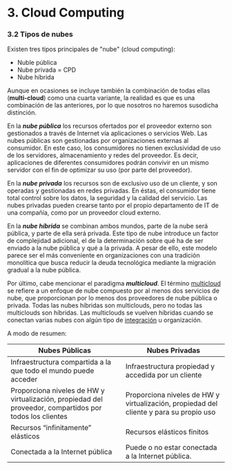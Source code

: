 # 3. Cloud Computing

### 3.2 Tipos de nubes

Existen tres tipos principales de "nube" (cloud computing):

* Nuble pública
* Nube privada = CPD
* Nube híbrida

Aunque en ocasiones se incluye también la combinación de todas ellas (**multi-cloud**) como una cuarta variante, la realidad es que es una combinación de las anteriores, por lo que nosotros no haremos susodicha distinción.

En la ***nube pública*** los recursos ofertados por el proveedor externo son gestionados a través de Internet vía aplicaciones o servicios Web. Las nubes públicas son gestionadas por organizaciones externas al consumidor. En este caso, los consumidores no tienen exclusividad de uso de los servidores, almacenamiento y redes del proveedor. Es decir, aplicaciones de diferentes consumidores podrán convivir en un mismo servidor con el fin de optimizar su uso (por parte del proveedor).

En la ***nube privada*** los recursos son de exclusivo uso de un cliente, y son operadas y gestionadas en redes privadas. En éstas, el consumidor tiene total control sobre los datos, la seguridad y la calidad del servicio. Las nubes privadas pueden crearse tanto por el propio departamento de IT de una compañía, como por un proveedor cloud externo.

En la ***nube* *híbrida*** se combinan ambos mundos, parte de la nube será pública, y parte de ella será privada. Este tipo de nube introduce un factor de complejidad adicional, el de la determinación sobre qué ha de ser enviado a la nube pública y qué a la privada. A pesar de ello, este modelo parece ser el más conveniente en organizaciones con una tradición monolítica que busca reducir la deuda tecnológica mediante la migración gradual a la nube pública.

Por último, cabe mencionar el paradigma ***multicloud***. El término [multicloud](https://www.redhat.com/es/topics/cloud-computing/what-is-multicloud) se refiere a un enfoque de nube compuesto por al menos dos servicios de nube, que proporcionan por lo menos dos proveedores de nube pública o privada. Todas las nubes híbridas son multiclouds, pero no todas las multiclouds son híbridas. Las multiclouds se vuelven híbridas cuando se conectan varias nubes con algún tipo de [integración](https://www.redhat.com/es/topics/integration/what-is-integration) u organización.

A modo de resumen:

| Nubes Públicas                                               | Nubes Privadas                                               |
| ------------------------------------------------------------ | ------------------------------------------------------------ |
| Infraestructura compartida a la que todo el mundo puede acceder | Infraestructura propiedad y accedida por un cliente          |
| Proporciona niveles de HW y virtualización, propiedad del proveedor, compartidos por todos los clientes | Proporciona niveles de HW y virtualización, propiedad del cliente y para su propio uso |
| Recursos “infinitamente” elásticos                           | Recursos elásticos finitos                                   |
| Conectada a la Internet pública                              | Puede o no estar conectada a la Internet pública.            |


